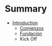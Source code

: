 # Summary

* [Introduction](README.md)
   * [Comienzos](comienzos.md)
   * [Fundación](fundacion.md)
   * Kick Off

